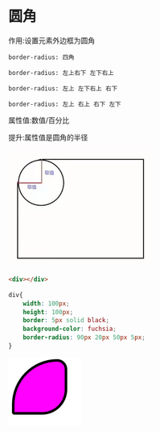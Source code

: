 # 圆角

作用:设置元素外边框为圆角

`border-radius: 四角`

`border-radius: 左上右下 左下右上`

`border-radius: 左上 左下右上 右下`

`border-radius: 左上 右上 右下 左下`

属性值:数值/百分比

提升:属性值是圆角的半径

![29-1](assets/29-1.png)

```html
<div></div>
```

```css
div{
    width: 100px;
    height: 100px;
    border: 5px solid black;
    background-color: fuchsia;
    border-radius: 90px 20px 50px 5px;
}
```

![29-2](assets/29-2.png)